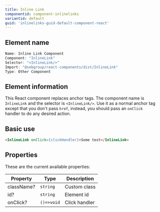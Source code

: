 ```yaml
---
title: Inline Link
componentid: component-inlinelinks
variantid: default
guid: 'inlinelinks-guid-default-component-react'
---
```


## Element name
```javascript
Name: Inline Link Component
Component: "InlineLink"
Selector: "<InlineLink/>"
Import: "@sebgroup/react-components/dist/InlineLink"
Type: Other Component
```

## Element information 
This React component replaces anchor tags. The component name is `InlineLink` and the selector is `<InlineLink/>`. Use it as a normal anchor tag except that you don't pass `href`, instead, you should pass an `onClick` handler to do any desired action.

## Basic use
```html
<InlineLink onClick={clickHandler}>Some text</InlineLink>
```

## Properties
These are the current available properties:

| Property   | Type       | Description   |
| ---------- | ---------- | ------------- |
| className? | `string`   | Custom class  |
| id?        | `string`   | Element id    |
| onClick?   | `()=>void` | Click handler |
